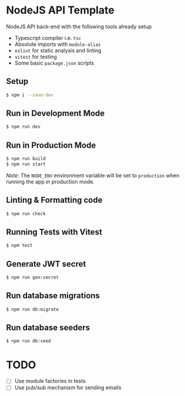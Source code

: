 # NodeJS API Template
NodeJS API back-end with the following tools already setup
- Typescript compiler i.e. ```tsc```
- Absolute imports with `module-alias`
- ```eslint``` for static analysis and linting
- ```vitest``` for testing
- Some basic ```package.json``` scripts

## Setup
```bash
$ npm i --save-dev
```

## Run in Development Mode
```bash
$ npm run dev
```

## Run in Production Mode
```bash
$ npm run build
$ npm run start
```
*Note*: The `NODE_ENV` environment variable will be set to `production` when running the app in production mode.

## Linting & Formatting code 
```bash
$ npm run check
```

## Running Tests with Vitest
```bash
$ npm test
```

## Generate JWT secret
```bash
$ npm run gen:secret
```

## Run database migrations
```bash
$ npm run db:migrate
```

## Run database seeders
```bash
$ npm run db:seed
```


# TODO
- [ ] Use module factories in tests
- [ ] Use pub/sub mechanism for sending emails